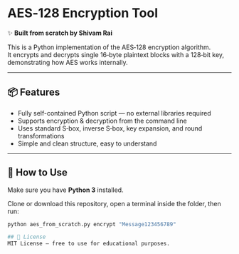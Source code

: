 # AES‑128 Encryption Tool

✨ **Built from scratch by Shivam Rai**

This is a Python implementation of the AES‑128 encryption algorithm.  
It encrypts and decrypts single 16‑byte plaintext blocks with a 128‑bit key, demonstrating how AES works internally.

---

## 📦 Features
- Fully self-contained Python script — no external libraries required
- Supports encryption & decryption from the command line
- Uses standard S‑box, inverse S‑box, key expansion, and round transformations
- Simple and clean structure, easy to understand

---

## 🔧 How to Use

Make sure you have **Python 3** installed.

Clone or download this repository, open a terminal inside the folder, then run:

```bash
python aes_from_scratch.py encrypt "Message123456789"

## 📄 License
MIT License — free to use for educational purposes.


